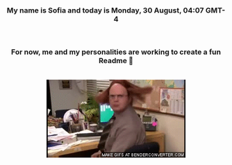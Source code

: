 


<div align="center">
<h3 >My name is Sofia and today is Monday, 30 August, 04:07 GMT-4</h3><br>
<h3 >For now, me and my personalities are working to create a fun Readme 👋
</h3><br>
<img src='img/dwight.gif' alt='working...'/>
</div>

